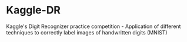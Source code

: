 # Kaggle-DR
Kaggle's Digit Recognizer practice competition - Application of different techniques to correctly label images of handwritten digits (MNIST)  
